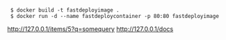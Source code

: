
##

```
 $ docker build -t fastdeployimage .
 $ docker run -d --name fastdeploycontainer -p 80:80 fastdeployimage
```


http://127.0.0.1/items/5?q=somequery
http://127.0.0.1/docs
